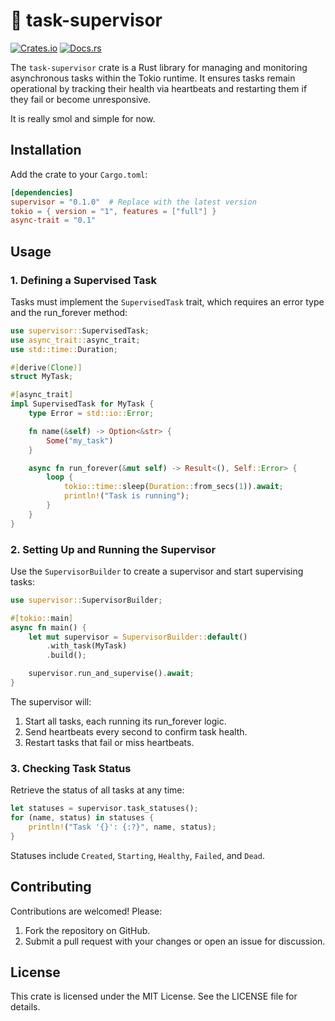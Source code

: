 # 🤖 task-supervisor

[![Crates.io](https://img.shields.io/crates/v/supervisor.svg)](https://crates.io/crates/supervisor)
[![Docs.rs](https://docs.rs/supervisor/badge.svg)](https://docs.rs/supervisor)

The `task-supervisor` crate is a Rust library for managing and monitoring asynchronous tasks within the Tokio runtime. It ensures tasks remain operational by tracking their health via heartbeats and restarting them if they fail or become unresponsive.

It is really smol and simple for now.

## Installation

Add the crate to your `Cargo.toml`:

```toml
[dependencies]
supervisor = "0.1.0"  # Replace with the latest version
tokio = { version = "1", features = ["full"] }
async-trait = "0.1"
```

## Usage

### 1. Defining a Supervised Task

Tasks must implement the `SupervisedTask` trait, which requires an error type and the run_forever method:

```rust
use supervisor::SupervisedTask;
use async_trait::async_trait;
use std::time::Duration;

#[derive(Clone)]
struct MyTask;

#[async_trait]
impl SupervisedTask for MyTask {
    type Error = std::io::Error;

    fn name(&self) -> Option<&str> {
        Some("my_task")
    }

    async fn run_forever(&mut self) -> Result<(), Self::Error> {
        loop {
            tokio::time::sleep(Duration::from_secs(1)).await;
            println!("Task is running");
        }
    }
}
```

### 2. Setting Up and Running the Supervisor

Use the `SupervisorBuilder` to create a supervisor and start supervising tasks:

```rust
use supervisor::SupervisorBuilder;

#[tokio::main]
async fn main() {
    let mut supervisor = SupervisorBuilder::default()
        .with_task(MyTask)
        .build();

    supervisor.run_and_supervise().await;
}
```

The supervisor will:
1. Start all tasks, each running its run_forever logic.
2. Send heartbeats every second to confirm task health.
3. Restart tasks that fail or miss heartbeats.


### 3. Checking Task Status

Retrieve the status of all tasks at any time:

```rust
let statuses = supervisor.task_statuses();
for (name, status) in statuses {
    println!("Task '{}': {:?}", name, status);
}
```

Statuses include `Created`, `Starting`, `Healthy`, `Failed`, and `Dead`.

## Contributing

Contributions are welcomed! Please:
1. Fork the repository on GitHub.
2. Submit a pull request with your changes or open an issue for discussion.

## License
This crate is licensed under the MIT License. See the LICENSE file for details.

